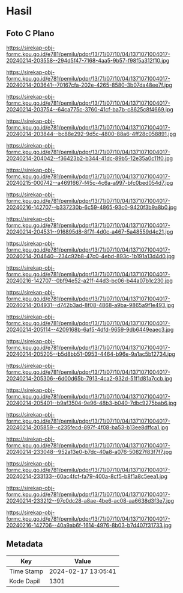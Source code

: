 # Hasil

## Foto C Plano

https://sirekap-obj-formc.kpu.go.id/e781/pemilu/pdpr/13/71/07/10/04/1371071004017-20240214-203558--294d5f47-7168-4aa5-9b57-f98f5a312f10.jpg

https://sirekap-obj-formc.kpu.go.id/e781/pemilu/pdpr/13/71/07/10/04/1371071004017-20240214-203641--70167cfa-202e-4265-8580-3b07da48ee7f.jpg

https://sirekap-obj-formc.kpu.go.id/e781/pemilu/pdpr/13/71/07/10/04/1371071004017-20240214-203754--64ca775c-3760-41cf-ba7b-c8625c8f4669.jpg

https://sirekap-obj-formc.kpu.go.id/e781/pemilu/pdpr/13/71/07/10/04/1371071004017-20240214-203844--bc88e292-9d5c-4800-88a6-4ff28c058891.jpg

https://sirekap-obj-formc.kpu.go.id/e781/pemilu/pdpr/13/71/07/10/04/1371071004017-20240214-204042--f36423b2-b344-41dc-89b5-12e35a0c11f0.jpg

https://sirekap-obj-formc.kpu.go.id/e781/pemilu/pdpr/13/71/07/10/04/1371071004017-20240215-000742--a4691667-f45c-4c6a-a997-bfc0bed054d7.jpg

https://sirekap-obj-formc.kpu.go.id/e781/pemilu/pdpr/13/71/07/10/04/1371071004017-20240216-142707--b337230b-6c59-4865-93c0-9420f3b9a8b0.jpg

https://sirekap-obj-formc.kpu.go.id/e781/pemilu/pdpr/13/71/07/10/04/1371071004017-20240214-204531--916895d8-8f7f-4d0c-a467-5a48559d4c21.jpg

https://sirekap-obj-formc.kpu.go.id/e781/pemilu/pdpr/13/71/07/10/04/1371071004017-20240214-204640--234c92b8-47c0-4ebd-893c-1b191a13d4d0.jpg

https://sirekap-obj-formc.kpu.go.id/e781/pemilu/pdpr/13/71/07/10/04/1371071004017-20240216-142707--0bf94e52-a21f-44d3-bc06-b44a07b1c230.jpg

https://sirekap-obj-formc.kpu.go.id/e781/pemilu/pdpr/13/71/07/10/04/1371071004017-20240214-204931--d742b3ad-8f08-4868-a9ba-9865a9f1e493.jpg

https://sirekap-obj-formc.kpu.go.id/e781/pemilu/pdpr/13/71/07/10/04/1371071004017-20240214-205114--4209168b-6af5-4dfd-9659-9db6449eaec3.jpg

https://sirekap-obj-formc.kpu.go.id/e781/pemilu/pdpr/13/71/07/10/04/1371071004017-20240214-205205--b5d8bb51-0953-4464-b96e-9a1ac5b12734.jpg

https://sirekap-obj-formc.kpu.go.id/e781/pemilu/pdpr/13/71/07/10/04/1371071004017-20240214-205306--6d00d65b-7913-4ca2-932d-51f1d81a7ccb.jpg

https://sirekap-obj-formc.kpu.go.id/e781/pemilu/pdpr/13/71/07/10/04/1371071004017-20240214-205401--b9af3504-9e96-48b3-b040-7dbc9275bab6.jpg

https://sirekap-obj-formc.kpu.go.id/e781/pemilu/pdpr/13/71/07/10/04/1371071004017-20240214-205859--c235fecd-897f-4f08-ba53-b13ee8dffca1.jpg

https://sirekap-obj-formc.kpu.go.id/e781/pemilu/pdpr/13/71/07/10/04/1371071004017-20240214-233048--952a13e0-b7dc-40a8-a076-50827f83f7f7.jpg

https://sirekap-obj-formc.kpu.go.id/e781/pemilu/pdpr/13/71/07/10/04/1371071004017-20240214-233133--60ac4fcf-fa79-400a-8cf5-b8f1a8c5eea1.jpg

https://sirekap-obj-formc.kpu.go.id/e781/pemilu/pdpr/13/71/07/10/04/1371071004017-20240214-233212--97c0dc28-a8ae-4be6-ac08-aa6638d3f3e7.jpg

https://sirekap-obj-formc.kpu.go.id/e781/pemilu/pdpr/13/71/07/10/04/1371071004017-20240216-142706--40a9ab6f-1614-4976-8b03-b7d407f31733.jpg


## Metadata

| Key        | Value               |
| ---------- | ------------------- |
| Time Stamp | 2024-02-17 13:05:41 |
| Kode Dapil | 1301                |



